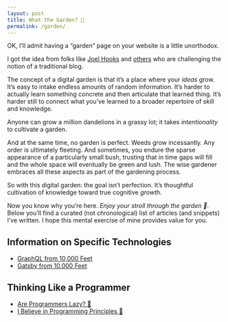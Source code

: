 ```yaml
---
layout: post
title: What the Garden? 🌿
permalink: /garden/
---
```

OK, I’ll admit having a “garden” page on your website is a little unorthodox.

I got the idea from folks like [Joel Hooks](https://joelhooks.com/digital-garden) and [others](https://tomcritchlow.com/2018/10/10/of-gardens-and-wikis/) who are challenging the notion of a traditional blog.

The concept of a digital garden is that it’s a place where your *ideas* grow. It’s easy to intake endless amounts of random information. It’s harder to actually learn something concrete and then articulate that learned thing. It’s harder still to connect what you’ve learned to a broader repertoire of skill and knowledge.

Anyone can grow a million dandelions in a grassy lot; it takes *intentionality* to cultivate a garden.

And at the same time, no garden is perfect. Weeds grow incessantly. Any order is ultimately fleeting. And sometimes, you endure the sparse appearance of a particularly small bush, trusting that in time gaps will fill and the whole space will eventually be green and lush. The wise gardener embraces all these aspects as part of the gardening process.

So with this digital garden: the goal isn’t perfection. It’s thoughtful cultivation of knowledge toward true cognitive *growth*.

Now you know why you’re here. *Enjoy your stroll through the garden 🌿.* Below you’ll find a curated (not chronological) list of articles (and snippets) I’ve written. I hope this mental exercise of mine provides value for you.
## Information on Specific Technologies
* [GraphQL from 10,000 Feet](https://www.meka.la/garden/graphql-10000ft)
* [Gatsby from 10,000 Feet](/garden/gatsby-from-10000ft)

## Thinking Like a Programmer
* [Are Programmers Lazy? 🧐](https://www.meka.la/garden/are-programmers-lazy)
* [I Believe in Programming Principles 🧠](https://www.meka.la/garden/programming-principles-language-skills)